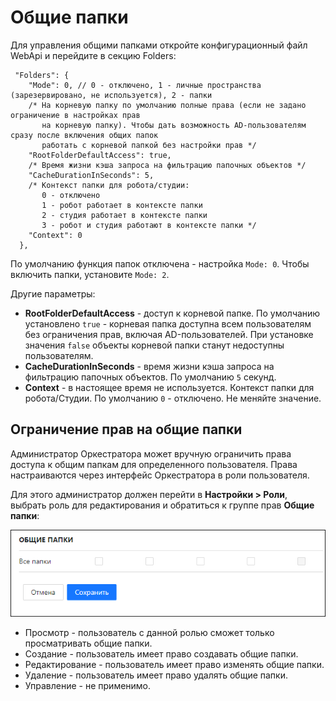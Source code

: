 # Общие папки

Для управления общими папками откройте конфигурационный файл WebApi и перейдите в секцию Folders:
```
 "Folders": {
    "Mode": 0, // 0 - отключено, 1 - личные пространства (зарезервировано, не используется), 2 - папки
    /* На корневую папку по умолчанию полные права (если не задано ограничение в настройках прав
       на корневую папку). Чтобы дать возможность AD-пользователям сразу после включения общих папок
       работать с корневой папкой без настройки прав */
    "RootFolderDefaultAccess": true,
    /* Время жизни кэша запроса на фильтрацию папочных объектов */
    "CacheDurationInSeconds": 5,
    /* Контекст папки для робота/студии:
       0 - отключено
       1 - робот работает в контексте папки
       2 - студия работает в контексте папки
       3 - робот и студия работают в контексте папки */
    "Context": 0
  },
```
По умолчанию функция папок отключена - настройка `Mode: 0`. Чтобы включить папки, установите `Mode: 2`.

Другие параметры:

* **RootFolderDefaultAccess** - доступ к корневой папке. По умолчанию установлено `true` - корневая папка доступна всем пользователям без ограничения прав, включая AD-пользователей. При установке значения `false` объекты корневой папки станут недоступны пользователям.
* **CacheDurationInSeconds** - время жизни кэша запроса на фильтрацию папочных объектов. По умолчанию `5` секунд.
* **Context** - в настоящее время не используется. Контекст папки для робота/Студии. По умолчанию `0` - отключено. Не меняйте значение.

## Ограничение прав на общие папки

Администратор Оркестратора может вручную ограничить права доступа к общим папкам для определенного пользователя. Права настраиваются через интерфейс Оркестратора в роли пользователя. 

Для этого администратор должен перейти в **Настройки > Роли**, выбрать роль для редактирования и обратиться к группе прав **Общие папки**:

![](<../../../.gitbook/assets1/orch-rights-on-shared-folders.png>)

* Просмотр - пользователь с данной ролью сможет только просматривать общие папки.
* Создание - пользователь имеет право создавать общие папки.
* Редактирование - пользователь имеет право изменять общие папки.
* Удаление - пользователь имеет право удалять общие папки.
* Управление - не применимо.
